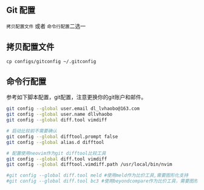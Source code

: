 ## Git 配置


`拷贝配置文件` 或者 `命令行配置`二选一

## 拷贝配置文件

`cp configs/gitconfig ~/.gitconfig`

## 命令行配置

参考如下脚本配置，git配置，注意更换你的git账户和邮件。

```bash
git config --global user.email dl_lvhaobo@163.com
git config --global user.name dllvhaobo
git config --global diff.tool vimdiff

# 启动比较前不需要确认
git config --global difftool.prompt false
git config --global alias.d difftool

# 配置使用neovim作为git difftool比较工具
git config --global diff.tool vimdiff
git config --global difftool.vimdiff.path /usr/local/bin/nvim

#git config --global diff.tool meld #使用meld作为比价工具,需要图形化支持
#git config --global diff.tool bc3 #使用beyondcompare作为比价工具，需要图形化支持
```
